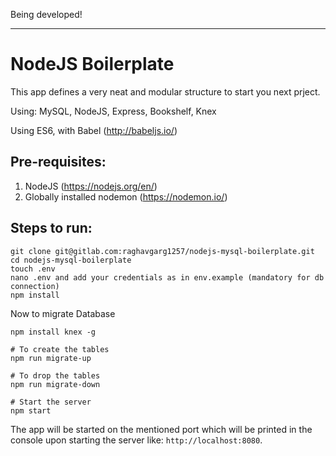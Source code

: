 Being developed!

---

# NodeJS Boilerplate

This app defines a very neat and modular structure to start you next prject.

Using: MySQL, NodeJS, Express, Bookshelf, Knex

Using ES6, with Babel (http://babeljs.io/)


## Pre-requisites:
1. NodeJS (https://nodejs.org/en/)
2. Globally installed nodemon (https://nodemon.io/)


## Steps to run:
```
git clone git@gitlab.com:raghavgarg1257/nodejs-mysql-boilerplate.git
cd nodejs-mysql-boilerplate
touch .env
nano .env and add your credentials as in env.example (mandatory for db connection)
npm install
```
Now to migrate Database
```
npm install knex -g

# To create the tables
npm run migrate-up

# To drop the tables
npm run migrate-down

# Start the server
npm start
```
The app will be started on the mentioned port which will be printed in the console upon starting the server like: `http://localhost:8080`.
